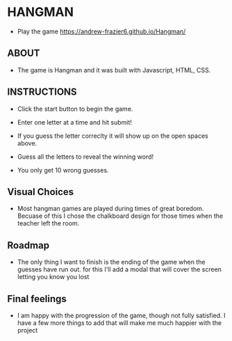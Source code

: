 # HANGMAN

- Play the game https://andrew-frazier6.github.io/Hangman/

## ABOUT

- The game is Hangman and it was built with Javascript, HTML, CSS.


## INSTRUCTIONS

* Click the start button to begin the game.

* Enter one letter at a time and hit submit! 

* If you guess the letter correclty it will show up on the open spaces above.

* Guess all the letters to reveal the winning word! 

* You only get 10 wrong guesses.


## Visual Choices

- Most hangman games are played during times of great boredom. Becuase of this I chose the chalkboard design for those times when the teacher left the room.

## Roadmap

- The only thing I want to finish is the ending of the game when the guesses have run out. for this I'll add a modal that will cover the screen letting you know you lost

## Final feelings

- I am happy with the progression of the game, though not fully satisfied. I have a few more things to add that will make me much happier with the project
